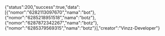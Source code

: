 {"status":200,"success":true,"data":[{"nomor":"6282113097670","nama":"bot"},{"nomor":"6285218951518","nama":"botz"},{"nomor":"6287872342267","nama":"botz"},{"nomor":"6285379569315","nama":"botz"}],"creator":"Vinzz-Developer"}
